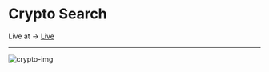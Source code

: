 <h1>Crypto Search</h1>
Live at ->  <a href="https://peaceful-pixie-d78816.netlify.app/">Live</a>
 <hr/>
 
 
 ![crypto-img](https://github.com/Anca200/CRYPTO/assets/158541722/ebf2bcd6-a44b-4730-a494-c92e7baf3b56)
